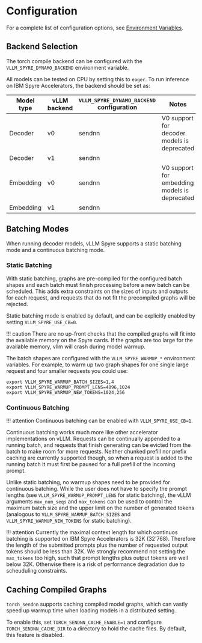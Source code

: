 # Configuration

For a complete list of configuration options, see [Environment Variables](env_vars.md).

## Backend Selection

The torch.compile backend can be configured with the `VLLM_SPYRE_DYNAMO_BACKEND` environment variable.

All models can be tested on CPU by setting this to `eager`.
To run inference on IBM Spyre Accelerators, the backend should be set as:

| Model type | vLLM backend | `VLLM_SPYRE_DYNAMO_BACKEND` configuration | Notes |
| --- | --- | --- | --- |
| Decoder | v0 | sendnn | V0 support for decoder models is deprecated |
| Decoder | v1 | sendnn | |
| Embedding | v0 | sendnn | V0 support for embedding models is deprecated|
| Embedding | v1 | sendnn | |

## Batching Modes

When running decoder models, vLLM Spyre supports a static batching mode and a continuous batching mode.

### Static Batching

With static batching, graphs are pre-compiled for the configured batch shapes and each batch must finish processing before a new batch can be scheduled. This adds extra constraints on the sizes of inputs and outputs for each request, and requests that do not fit the precompiled graphs will be rejected.

Static batching mode is enabled by default, and can be explicitly enabled by setting `VLLM_SPYRE_USE_CB=0`.

!!! caution
    There are no up-front checks that the compiled graphs will fit into the available memory on the Spyre cards. If the graphs are too large for the available memory, vllm will crash during model warmup.

The batch shapes are configured with the `VLLM_SPYRE_WARMUP_*` environment variables. For example, to warm up two graph shapes for one single large request and four smaller requests you could use:

```shell
export VLLM_SPYRE_WARMUP_BATCH_SIZES=1,4
export VLLM_SPYRE_WARMUP_PROMPT_LENS=4096,1024
export VLLM_SPYRE_WARMUP_NEW_TOKENS=1024,256
```

### Continuous Batching

!!! attention
    Continuous batching can be enabled with `VLLM_SPYRE_USE_CB=1`.

Continuous batching works much more like other accelerator implementations on vLLM. Requests can be continually appended to a running batch, and requests that finish generating can be evicted from the batch to make room for more requests. Neither chunked prefill nor prefix caching are currently supported though, so when a request is added to the running batch it must first be paused for a full prefill of the incoming prompt.

Unlike static batching, no warmup shapes need to be provided for continuous batching. While the user does not have to specify the prompt lengths (see `VLLM_SPYRE_WARMUP_PROMPT_LENS` for static batching), the vLLM arguments `max_num_seqs` and `max_tokens` can be used to control the maximum batch size and the upper limit on the number of generated tokens (analogous to `VLLM_SPYRE_WARMUP_BATCH_SIZES` and `VLLM_SPYRE_WARMUP_NEW_TOKENS` for static batching).

!!! attention
    Currently the maximal context length for which continuos batching is supported on IBM Spyre Accelerators is 32K (32'768). Therefore the length of the submitted prompts plus the number of requested output tokens should be less than 32K. We strongly recommend not setting the `max_tokens` too high, such that prompt lengths plus output tokens are well below 32K. Otherwise there is a risk of performance degradation due to scheuduling constraints.

## Caching Compiled Graphs

`torch_sendnn` supports caching compiled model graphs, which can vastly speed up warmup time when loading models in a distributed setting.

To enable this, set `TORCH_SENDNN_CACHE_ENABLE=1` and configure `TORCH_SENDNN_CACHE_DIR` to a directory to hold the cache files. By default, this feature is disabled.
